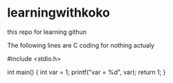 # learningwithkoko
this repo for learning githun

The following lines are C coding for nothing actualy 

#include <stdio.h>

int main()
{
  int var = 1;
  printf("var = %d", var);
  return 1;
}
